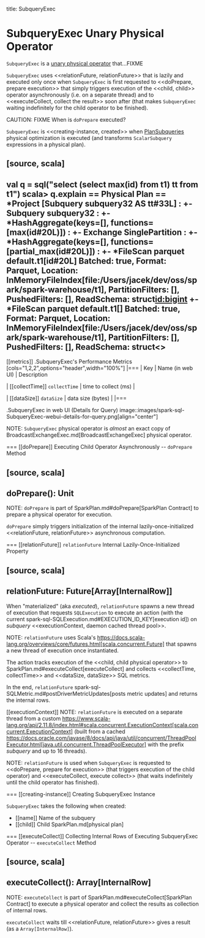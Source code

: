 title: SubqueryExec

# SubqueryExec Unary Physical Operator

`SubqueryExec` is a [unary physical operator](UnaryExecNode.md) that...FIXME

`SubqueryExec` uses <<relationFuture, relationFuture>> that is lazily and executed only once when `SubqueryExec`  is first requested to <<doPrepare, prepare execution>> that simply triggers execution of the <<child, child>> operator asynchronously (i.e. on a separate thread) and to <<executeCollect, collect the result>> soon after (that makes `SubqueryExec` waiting indefinitely for the child operator to be finished).

CAUTION: FIXME When is `doPrepare` executed?

`SubqueryExec` is <<creating-instance, created>> when [PlanSubqueries](../physical-optimizations/PlanSubqueries.md) physical optimization is executed (and transforms `ScalarSubquery` expressions in a physical plan).

[source, scala]
----
val q = sql("select (select max(id) from t1) tt from t1")
scala> q.explain
== Physical Plan ==
*Project [Subquery subquery32 AS tt#33L]
:  +- Subquery subquery32
:     +- *HashAggregate(keys=[], functions=[max(id#20L)])
:        +- Exchange SinglePartition
:           +- *HashAggregate(keys=[], functions=[partial_max(id#20L)])
:              +- *FileScan parquet default.t1[id#20L] Batched: true, Format: Parquet, Location: InMemoryFileIndex[file:/Users/jacek/dev/oss/spark/spark-warehouse/t1], PartitionFilters: [], PushedFilters: [], ReadSchema: struct<id:bigint>
+- *FileScan parquet default.t1[] Batched: true, Format: Parquet, Location: InMemoryFileIndex[file:/Users/jacek/dev/oss/spark/spark-warehouse/t1], PartitionFilters: [], PushedFilters: [], ReadSchema: struct<>
----

[[metrics]]
.SubqueryExec's Performance Metrics
[cols="1,2,2",options="header",width="100%"]
|===
| Key
| Name (in web UI)
| Description

| [[collectTime]] `collectTime`
| time to collect (ms)
|

| [[dataSize]] `dataSize`
| data size (bytes)
|
|===

.SubqueryExec in web UI (Details for Query)
image::images/spark-sql-SubqueryExec-webui-details-for-query.png[align="center"]

NOTE: `SubqueryExec` physical operator is _almost_ an exact copy of BroadcastExchangeExec.md[BroadcastExchangeExec] physical operator.

=== [[doPrepare]] Executing Child Operator Asynchronously -- `doPrepare` Method

[source, scala]
----
doPrepare(): Unit
----

NOTE: `doPrepare` is part of SparkPlan.md#doPrepare[SparkPlan Contract] to prepare a physical operator for execution.

`doPrepare` simply triggers initialization of the internal lazily-once-initialized <<relationFuture, relationFuture>> asynchronous computation.

=== [[relationFuture]] `relationFuture` Internal Lazily-Once-Initialized Property

[source, scala]
----
relationFuture: Future[Array[InternalRow]]
----

When "materialized" (aka _executed_), `relationFuture` spawns a new thread of execution that requests `SQLExecution` to execute an action (with the current spark-sql-SQLExecution.md#EXECUTION_ID_KEY[execution id]) on *subquery* <<executionContext, daemon cached thread pool>>.

NOTE: `relationFuture` uses Scala's https://docs.scala-lang.org/overviews/core/futures.html[scala.concurrent.Future] that spawns a new thread of execution once instantiated.

The action tracks execution of the <<child, child physical operator>> to SparkPlan.md#executeCollect[executeCollect] and collects <<collectTime, collectTime>> and <<dataSize, dataSize>> SQL metrics.

In the end, `relationFuture` spark-sql-SQLMetric.md#postDriverMetricUpdates[posts metric updates] and returns the internal rows.

[[executionContext]]
NOTE: `relationFuture` is executed on a separate thread from a custom https://www.scala-lang.org/api/2.11.8/index.html#scala.concurrent.ExecutionContext[scala.concurrent.ExecutionContext] (built from a cached https://docs.oracle.com/javase/8/docs/api/java/util/concurrent/ThreadPoolExecutor.html[java.util.concurrent.ThreadPoolExecutor] with the prefix *subquery* and up to 16 threads).

NOTE: `relationFuture` is used when `SubqueryExec` is requested to <<doPrepare, prepare for execution>> (that triggers execution of the child operator) and <<executeCollect, execute collect>> (that waits indefinitely until the child operator has finished).

=== [[creating-instance]] Creating SubqueryExec Instance

`SubqueryExec` takes the following when created:

* [[name]] Name of the subquery
* [[child]] Child SparkPlan.md[physical plan]

=== [[executeCollect]] Collecting Internal Rows of Executing SubqueryExec Operator -- `executeCollect` Method

[source, scala]
----
executeCollect(): Array[InternalRow]
----

NOTE: `executeCollect` is part of SparkPlan.md#executeCollect[SparkPlan Contract] to execute a physical operator and collect the results as collection of internal rows.

`executeCollect` waits till <<relationFuture, relationFuture>> gives a result (as a `Array[InternalRow]`).
